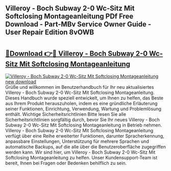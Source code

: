 ## Villeroy - Boch Subway 2-0 Wc-Sitz Mit Softclosing Montageanleitung PDf Free Download - Part-MBv Service Owner Guide - User Repair Edition 8vOWB

# <h2><a href="http://df77da.blite.top/?on=Villeroy+-+Boch+Subway+2-0+Wc-Sitz+Mit+Softclosing+Montageanleitung">🔗Download 👉🔴 Villeroy - Boch Subway 2-0 Wc-Sitz Mit Softclosing Montageanleitung</a></h2>

[![Villeroy - Boch Subway 2-0 Wc-Sitz Mit Softclosing Montageanleitung new download](https://i.imgur.com/lujVjoI.png)](http://df77da.blite.top/?on=Villeroy+-+Boch+Subway+2-0+Wc-Sitz+Mit+Softclosing+Montageanleitung)
Grüße und willkommen im Benutzerhandbuch für Ihr neu aktualisiertes Villeroy - Boch Subway 2-0 Wc-Sitz Mit Softclosing Montageanleitung. Dieses Handbuch wurde speziell entwickelt, um Ihnen zu helfen, das Beste aus Ihrem Produkt herauszuholen, indem es eine gründliche Erläuterung seiner Funktionen, Einrichtung, Verwendung, Wartung und Problemlösung enthält. Wichtige Sicherheitsrichtlinien Bitte lesen Sie alle Sicherheitsrichtlinien sorgfältig durch, bevor Sie Ihr neues Villeroy - Boch Subway 2-0 Wc-Sitz Mit Softclosing Montageanleitung in Betrieb nehmen. Villeroy - Boch Subway 2-0 Wc-Sitz Mit Softclosing Montageanleitung verfügt über eine Reihe erweiterter Funktionen, darunter Spracherkennung, anpassbare Einstellungen, Unterstützung für mehrere Sprachen und automatische Backups, auf die alle über die Benutzeroberfläche zugegriffen werden kann. Wir sind hier, um Villeroy - Boch Subway 2-0 Wc-Sitz Mit Softclosing Montageanleitung zu helfen. Unser Kundensupport-Team ist bereit, Ihnen bei Fragen oder Bedenken behilflich zu sein.
